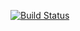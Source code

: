 [![Build Status](https://travis-ci.com/lillo42/n-collection.svg?branch=master)](https://travis-ci.com/lillo42/n-collection)